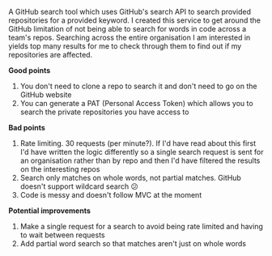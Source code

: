 A GitHub search tool which uses GitHub's search API to search provided repositories for a provided keyword. I created 
this service to get around the GitHub limitation of not being able to search for words in code across a team's repos.
Searching across the entire organisation I am interested in yields top many results for me to check through them to find 
out if my repositories are affected.

**Good points**
1. You don't need to clone a repo to search it and don't need to go on the GitHub website
2. You can generate a PAT (Personal Access Token) which allows you to search the private repositories you have access to

**Bad points**
1. Rate limiting. 30 requests (per minute?). If I'd have read about this first I'd have written the logic differently so a
single search request is sent for an organisation rather than by repo and then I'd have filtered the results on the interesting repos
2. Search only matches on whole words, not partial matches. GitHub doesn't support wildcard search 😕
3. Code is messy and doesn't follow MVC at the moment
   
**Potential improvements**
1. Make a single request for a search to avoid being rate limited and having to wait between requests
2. Add partial word search so that matches aren't just on whole words 